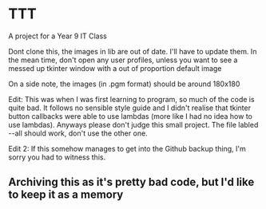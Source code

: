 # TTT
A project for a Year 9 IT Class

Dont clone this, the images in lib are out of date. I'll have to update them.
In the mean time, don't open any user profiles, unless you want to see a messed up tkinter window with a out of proportion default image

On a side note, the images (in .pgm format) should be around 180x180

Edit: This was when I was first learning to program, so much of the code is quite bad. It follows no sensible style guide and I didn't realise that tkinter button callbacks were able to use lambdas (more like I had no idea how to use lambdas). Anyways please don't judge this small project. The file labled --all should work, don't use the other one.

Edit 2: If this somehow manages to get into the Github backup thing, I'm sorry you had to witness this.

## Archiving this as it's pretty bad code, but I'd like to keep it as a memory
